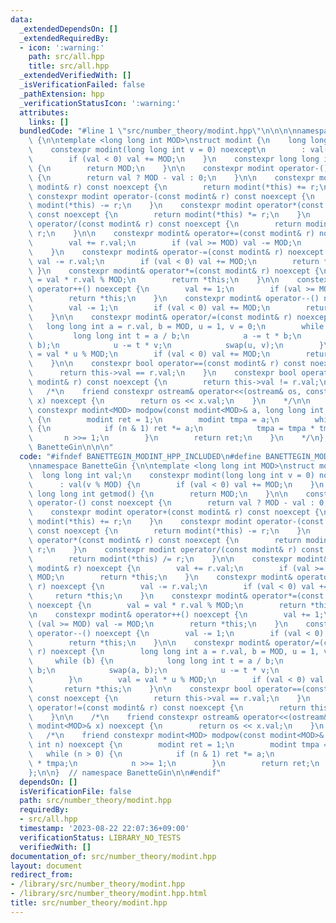 ```yaml
---
data:
  _extendedDependsOn: []
  _extendedRequiredBy:
  - icon: ':warning:'
    path: src/all.hpp
    title: src/all.hpp
  _extendedVerifiedWith: []
  _isVerificationFailed: false
  _pathExtension: hpp
  _verificationStatusIcon: ':warning:'
  attributes:
    links: []
  bundledCode: "#line 1 \"src/number_theory/modint.hpp\"\n\n\n\nnamespace BanetteGin\
    \ {\n\ntemplate <long long int MOD>\nstruct modint {\n    long long int val;\n\
    \    constexpr modint(long long int v = 0) noexcept\n        : val(v % MOD) {\n\
    \        if (val < 0) val += MOD;\n    }\n    constexpr long long int getmod()\
    \ {\n        return MOD;\n    }\n\n    constexpr modint operator-() const noexcept\
    \ {\n        return val ? MOD - val : 0;\n    }\n\n    constexpr modint operator+(const\
    \ modint& r) const noexcept {\n        return modint(*this) += r;\n    }\n   \
    \ constexpr modint operator-(const modint& r) const noexcept {\n        return\
    \ modint(*this) -= r;\n    }\n    constexpr modint operator*(const modint& r)\
    \ const noexcept {\n        return modint(*this) *= r;\n    }\n    constexpr modint\
    \ operator/(const modint& r) const noexcept {\n        return modint(*this) /=\
    \ r;\n    }\n\n    constexpr modint& operator+=(const modint& r) noexcept {\n\
    \        val += r.val;\n        if (val >= MOD) val -= MOD;\n        return *this;\n\
    \    }\n    constexpr modint& operator-=(const modint& r) noexcept {\n       \
    \ val -= r.val;\n        if (val < 0) val += MOD;\n        return *this;\n   \
    \ }\n    constexpr modint& operator*=(const modint& r) noexcept {\n        val\
    \ = val * r.val % MOD;\n        return *this;\n    }\n\n    constexpr modint&\
    \ operator++() noexcept {\n        val += 1;\n        if (val >= MOD) val -= MOD;\n\
    \        return *this;\n    }\n    constexpr modint& operator--() noexcept {\n\
    \        val -= 1;\n        if (val < 0) val += MOD;\n        return *this;\n\
    \    }\n\n    constexpr modint& operator/=(const modint& r) noexcept {\n     \
    \   long long int a = r.val, b = MOD, u = 1, v = 0;\n        while (b) {\n   \
    \         long long int t = a / b;\n            a -= t * b;\n            swap(a,\
    \ b);\n            u -= t * v;\n            swap(u, v);\n        }\n        val\
    \ = val * u % MOD;\n        if (val < 0) val += MOD;\n        return *this;\n\
    \    }\n\n    constexpr bool operator==(const modint& r) const noexcept {\n  \
    \      return this->val == r.val;\n    }\n    constexpr bool operator!=(const\
    \ modint& r) const noexcept {\n        return this->val != r.val;\n    }\n\n \
    \   /*\n    friend constexpr ostream& operator<<(ostream& os, const modint<MOD>&\
    \ x) noexcept {\n        return os << x.val;\n    }\n    */\n\n    /*\n    friend\
    \ constexpr modint<MOD> modpow(const modint<MOD>& a, long long int n) noexcept\
    \ {\n        modint ret = 1;\n        modint tmpa = a;\n        while (n > 0)\
    \ {\n            if (n & 1) ret *= a;\n            tmpa = tmpa * tmpa;\n     \
    \       n >>= 1;\n        }\n        return ret;\n    }\n    */\n};\n\n}  // namespace\
    \ BanetteGin\n\n\n"
  code: "#ifndef BANETTEGIN_MODINT_HPP_INCLUDED\n#define BANETTEGIN_MODINT_HPP_INCLUDED\n\
    \nnamespace BanetteGin {\n\ntemplate <long long int MOD>\nstruct modint {\n  \
    \  long long int val;\n    constexpr modint(long long int v = 0) noexcept\n  \
    \      : val(v % MOD) {\n        if (val < 0) val += MOD;\n    }\n    constexpr\
    \ long long int getmod() {\n        return MOD;\n    }\n\n    constexpr modint\
    \ operator-() const noexcept {\n        return val ? MOD - val : 0;\n    }\n\n\
    \    constexpr modint operator+(const modint& r) const noexcept {\n        return\
    \ modint(*this) += r;\n    }\n    constexpr modint operator-(const modint& r)\
    \ const noexcept {\n        return modint(*this) -= r;\n    }\n    constexpr modint\
    \ operator*(const modint& r) const noexcept {\n        return modint(*this) *=\
    \ r;\n    }\n    constexpr modint operator/(const modint& r) const noexcept {\n\
    \        return modint(*this) /= r;\n    }\n\n    constexpr modint& operator+=(const\
    \ modint& r) noexcept {\n        val += r.val;\n        if (val >= MOD) val -=\
    \ MOD;\n        return *this;\n    }\n    constexpr modint& operator-=(const modint&\
    \ r) noexcept {\n        val -= r.val;\n        if (val < 0) val += MOD;\n   \
    \     return *this;\n    }\n    constexpr modint& operator*=(const modint& r)\
    \ noexcept {\n        val = val * r.val % MOD;\n        return *this;\n    }\n\
    \n    constexpr modint& operator++() noexcept {\n        val += 1;\n        if\
    \ (val >= MOD) val -= MOD;\n        return *this;\n    }\n    constexpr modint&\
    \ operator--() noexcept {\n        val -= 1;\n        if (val < 0) val += MOD;\n\
    \        return *this;\n    }\n\n    constexpr modint& operator/=(const modint&\
    \ r) noexcept {\n        long long int a = r.val, b = MOD, u = 1, v = 0;\n   \
    \     while (b) {\n            long long int t = a / b;\n            a -= t *\
    \ b;\n            swap(a, b);\n            u -= t * v;\n            swap(u, v);\n\
    \        }\n        val = val * u % MOD;\n        if (val < 0) val += MOD;\n \
    \       return *this;\n    }\n\n    constexpr bool operator==(const modint& r)\
    \ const noexcept {\n        return this->val == r.val;\n    }\n    constexpr bool\
    \ operator!=(const modint& r) const noexcept {\n        return this->val != r.val;\n\
    \    }\n\n    /*\n    friend constexpr ostream& operator<<(ostream& os, const\
    \ modint<MOD>& x) noexcept {\n        return os << x.val;\n    }\n    */\n\n \
    \   /*\n    friend constexpr modint<MOD> modpow(const modint<MOD>& a, long long\
    \ int n) noexcept {\n        modint ret = 1;\n        modint tmpa = a;\n     \
    \   while (n > 0) {\n            if (n & 1) ret *= a;\n            tmpa = tmpa\
    \ * tmpa;\n            n >>= 1;\n        }\n        return ret;\n    }\n    */\n\
    };\n\n}  // namespace BanetteGin\n\n#endif"
  dependsOn: []
  isVerificationFile: false
  path: src/number_theory/modint.hpp
  requiredBy:
  - src/all.hpp
  timestamp: '2023-08-22 22:07:36+09:00'
  verificationStatus: LIBRARY_NO_TESTS
  verifiedWith: []
documentation_of: src/number_theory/modint.hpp
layout: document
redirect_from:
- /library/src/number_theory/modint.hpp
- /library/src/number_theory/modint.hpp.html
title: src/number_theory/modint.hpp
---
```


